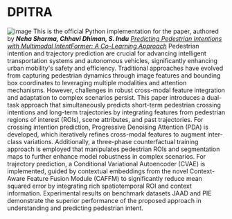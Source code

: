 # DPITRA

![image](https://github.com/user-attachments/assets/95ed355d-a9ce-43c4-8447-2b9aa09b373f)
This is the official Python implementation for the paper, authored by ***Neha Sharma, Chhavi Dhiman, S. Indu***
 *[Predicting Pedestrian Intentions with Multimodal IntentFormer: A Co-Learning Approach](https://www.google.com)*
 Pedestrian intention and trajectory prediction are crucial for advancing intelligent transportation systems and autonomous vehicles, significantly enhancing urban mobility's safety and efficiency. Traditional approaches have evolved from capturing pedestrian dynamics through image features and bounding box coordinates to leveraging multiple modalities and attention mechanisms. However, challenges in robust cross-modal feature integration and adaptation to complex scenarios persist. This paper introduces a dual-task approach that simultaneously predicts short-term pedestrian crossing intentions and long-term trajectories by integrating features from pedestrian regions of interest (ROIs), scene attributes, and past trajectories. For crossing intention prediction, Progressive Denoising Attention (PDA) is developed, which iteratively refines cross-modal features to augment inter-class variations. Additionally, a three-phase counterfactual training approach is employed that manipulates pedestrian ROIs and segmentation maps to further enhance model robustness in complex scenarios. For trajectory prediction, a Conditional Variational Autoencoder (CVAE) is implemented, guided by contextual embeddings from the novel Context-Aware Feature Fusion Module (CAFFM) to significantly reduce mean squared error by integrating rich spatiotemporal ROI and context information. Experimental results on benchmark datasets JAAD and PIE demonstrate the superior performance of the proposed approach in understanding and predicting pedestrian intent.
